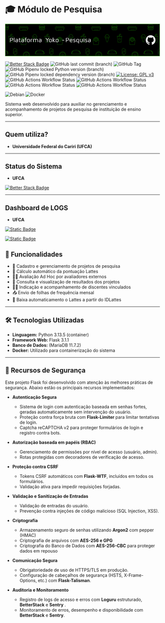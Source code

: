 # 🎓 Módulo de Pesquisa

![Header](../github-header-image.png)

[![Better Stack Badge](https://uptime.betterstack.com/status-badges/v1/monitor/1z0ga.svg)](https://yoko.betteruptime.com/pt)
![GitHub last commit (branch)](https://img.shields.io/github/last-commit/rafaelperazzo/moduloPesquisaPRPI/python3)
![GitHub Tag](https://img.shields.io/github/v/tag/rafaelperazzo/moduloPesquisaPRPI)
![GitHub Pipenv locked Python version (branch)](https://img.shields.io/github/pipenv/locked/python-version/rafaelperazzo/moduloPesquisaPRPI/python3?label=Python)
![GitHub Pipenv locked dependency version (branch)](https://img.shields.io/github/pipenv/locked/dependency-version/rafaelperazzo/moduloPesquisaPRPI/flask/python3)
[![License: GPL v3](https://img.shields.io/badge/License-GPLv3-blue.svg)](https://www.gnu.org/licenses/gpl-3.0)
![GitHub Actions Workflow Status](https://img.shields.io/github/actions/workflow/status/rafaelperazzo/moduloPesquisaPRPI/update.yml?label=Update)
![GitHub Actions Workflow Status](https://img.shields.io/github/actions/workflow/status/rafaelperazzo/moduloPesquisaPRPI/backup.yml?label=Backup)
![GitHub Actions Workflow Status](https://img.shields.io/github/actions/workflow/status/rafaelperazzo/moduloPesquisaPRPI/frequencia.yml?label=Frequ%C3%AAncia)
![GitHub Actions Workflow Status](https://img.shields.io/github/actions/workflow/status/rafaelperazzo/moduloPesquisaPRPI/avaliacao.yml?label=Avalia%C3%A7%C3%A3o)

![Debian](https://img.shields.io/badge/Debian-D70A53?style=for-the-badge&logo=debian&logoColor=white)
![Docker](https://img.shields.io/badge/docker-%230db7ed.svg?style=for-the-badge&logo=docker&logoColor=white)

Sistema web desenvolvido para auxiliar no gerenciamento e acompanhamento de projetos de pesquisa de instituição de ensino superior.

---

## Quem utiliza?

- **Universidade Federal do Cariri (UFCA)**

---

## Status do Sistema

- **UFCA**

[![Better Stack Badge](https://uptime.betterstack.com/status-badges/v1/monitor/1z0ga.svg)](https://yoko.betteruptime.com/pt)

---

## Dashboard de LOGS

- **UFCA**

[![Static Badge](https://img.shields.io/badge/Dashboard%20-%20LOGS%20-%20blue)](https://telemetry.betterstack.com/dashboards/5Y3xD2)

[![Static Badge](https://img.shields.io/badge/Dashboard%20-%20INFRA%20-%20blue)](https://telemetry.betterstack.com/dashboards/13w7Sq)

## 📌 Funcionalidades

- 📁 Cadastro e gerenciamento de projetos de pesquisa
- 🧮 Cálculo automático da pontuação Lattes
- 🧑‍⚖️ Avaliação Ad Hoc por avaliadores externos
- 🧾 Consulta e visualização de resultados dos projetos
- 👨‍🎓 Indicação e acompanhamento de discentes vinculados
- 📤 Envio de folhas de frequência mensal
- 🧾 Baixa automaticamento o Lattes a partir do IDLattes

---

## 🛠️ Tecnologias Utilizadas

- **Linguagem:** Python 3.13.5 (container)
- **Framework Web:** Flask  3.1.1
- **Banco de Dados:** (MariaDB 11.7.2)
- **Docker:** Utilizado para containerização do sistema

---

## 🔐 Recursos de Segurança

Este projeto Flask foi desenvolvido com atenção às melhores práticas de segurança. Abaixo estão os principais recursos implementados:

- **Autenticação Segura**
  - Sistema de login com autenticação baseada em senhas fortes, geradas automaticamente sem intervenção do usuário.
  - Proteção contra força bruta com **Flask-Limiter** para limitar tentativas de login.
  - Captcha reCAPTCHA v2 para proteger formulários de login e registro contra bots.

- **Autorização baseada em papéis (RBAC)**
  - Gerenciamento de permissões por nível de acesso (usuário, admin).
  - Rotas protegidas com decoradores de verificação de acesso.

- **Proteção contra CSRF**
  - Tokens CSRF automáticos com **Flask-WTF**, incluídos em todos os formulários.
  - Validação ativa para impedir requisições forjadas.

- **Validação e Sanitização de Entradas**
  - Validação de entradas do usuário.
  - Prevenção contra injeções de código malicioso (SQL Injection, XSS).

- **Criptografia**
  - Armazenamento seguro de senhas utilizando **Argon2** com pepper (HMAC)
  - Criptografia de arquivos com **AES-256 e GPG**
  - Criptografia do Banco de Dados com **AES-256-CBC** para proteger dados em repouso

- **Comunicação Segura**
  - Obrigatoriedade de uso de HTTPS/TLS em produção.
  - Configuração de cabeçalhos de segurança (HSTS, X-Frame-Options, etc.) com **Flask-Talisman**.

- **Auditoria e Monitoramento**
  - Registro de logs de acesso e erros com **Loguru** estruturado, **BetterStack** e **Sentry** .
  - Monitoramento de erros, desempenho e disponibilidade com **BetterStack** e **Sentry**.
  